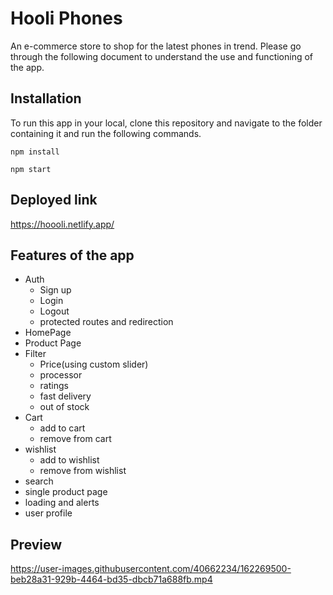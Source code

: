 # Hooli Phones

An e-commerce store to shop for the latest phones in trend. Please go through the following document to understand the use and functioning of the app.

## Installation

To run this app in your local, clone this repository and navigate to the folder containing it and run the following commands.

`npm install`

`npm start`

## Deployed link

https://hoooli.netlify.app/

## Features of the app

- Auth
  - Sign up
  - Login
  - Logout
  - protected routes and redirection
- HomePage
- Product Page
- Filter
  - Price(using custom slider)
  - processor
  - ratings
  - fast delivery
  - out of stock
- Cart
  - add to cart
  - remove from cart
- wishlist
  - add to wishlist
  - remove from wishlist
- search
- single product page
- loading and alerts
- user profile

## Preview

https://user-images.githubusercontent.com/40662234/162269500-beb28a31-929b-4464-bd35-dbcb71a688fb.mp4


